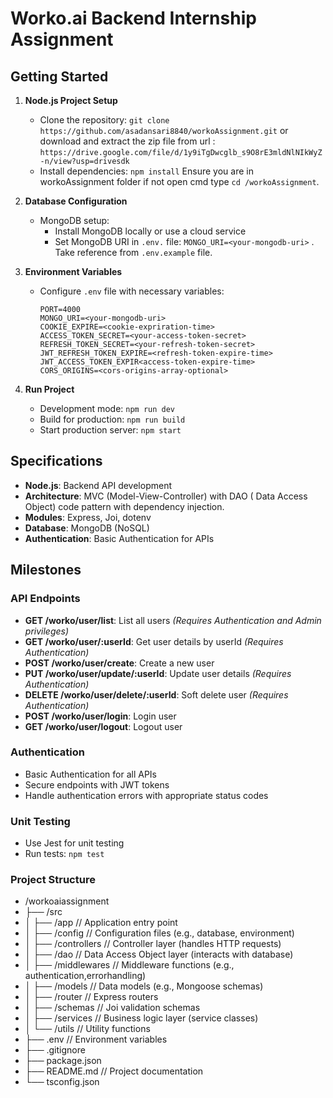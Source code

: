 # Worko.ai Backend Internship Assignment

## Getting Started

1. **Node.js Project Setup**

    - Clone the repository: `git clone https://github.com/asadansari8840/workoAssignment.git` or download and extract the zip file from url : `https://drive.google.com/file/d/1y9iTgDwcglb_s9O8rE3mldNlNIkWyZ-n/view?usp=drivesdk`
    - Install dependencies: `npm install` Ensure you are in workoAssignment folder if not open cmd  type `cd /workoAssignment`.

2. **Database Configuration**

    - MongoDB setup:
        - Install MongoDB locally or use a cloud service
        - Set MongoDB URI in `.env.` file: `MONGO_URI=<your-mongodb-uri>` . Take reference from `.env.example` file.

3. **Environment Variables**

    - Configure `.env` file with necessary variables:
        ```
        PORT=4000
        MONGO_URI=<your-mongodb-uri>
        COOKIE_EXPIRE=<cookie-expriration-time>
        ACCESS_TOKEN_SECRET=<your-access-token-secret>
        REFRESH_TOKEN_SECRET=<your-refresh-token-secret>
        JWT_REFRESH_TOKEN_EXPIRE=<refresh-token-expire-time>
        JWT_ACCESS_TOKEN_EXPIR<access-token-expire-time>
        CORS_ORIGINS=<cors-origins-array-optional>
        ```

4. **Run Project**
    - Development mode: `npm run dev`
    - Build for production: `npm run build`
    - Start production server: `npm start`

## Specifications

-   **Node.js**: Backend API development
-   **Architecture**: MVC (Model-View-Controller) with DAO ( Data Access Object) code pattern with dependency injection.
-   **Modules**: Express, Joi, dotenv
-   **Database**: MongoDB (NoSQL)
-   **Authentication**: Basic Authentication for APIs

## Milestones

### API Endpoints

-   **GET /worko/user/list**: List all users _(Requires Authentication and Admin privileges)_
-   **GET /worko/user/:userId**: Get user details by userId _(Requires Authentication)_
-   **POST /worko/user/create**: Create a new user
-   **PUT /worko/user/update/:userId**: Update user details _(Requires Authentication)_
-   **DELETE /worko/user/delete/:userId**: Soft delete user _(Requires Authentication)_
-   **POST /worko/user/login**: Login user
-   **GET /worko/user/logout**: Logout user

### Authentication

-   Basic Authentication for all APIs
-   Secure endpoints with JWT tokens
-   Handle authentication errors with appropriate status codes

### Unit Testing

-   Use Jest for unit testing
-   Run tests: `npm test`

### Project Structure

-   /workoaiassignment
-   ├── /src
-   │ ├── /app // Application entry point
-   │ ├── /config // Configuration files (e.g., database, environment)
-   │ ├── /controllers // Controller layer (handles HTTP requests)
-   │ ├── /dao // Data Access Object layer (interacts with database)
-   │ ├── /middlewares // Middleware functions (e.g., authentication,errorhandling)
-   │ ├── /models // Data models (e.g., Mongoose schemas)
-   │ ├── /router // Express routers
-   │ ├── /schemas // Joi validation schemas
-   │ ├── /services // Business logic layer (service classes)
-   │ └── /utils // Utility functions
-   ├── .env // Environment variables
-   ├── .gitignore
-   ├── package.json
-   ├── README.md // Project documentation
-   └── tsconfig.json
